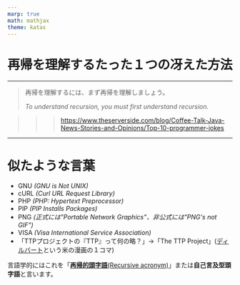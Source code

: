 ```yaml
---
marp: true
math: mathjax
theme: katas
---
```

<!-- 
size: 16:9
paginate: true
-->
<!-- header: 勉強会# ― エンジニアとしての解像度を高めるための勉強会-->

# 再帰を理解するたった１つの冴えた方法

---

> 再帰を理解するには、まず再帰を理解しましょう。
>
> _To understand recursion, you must first understand recursion._

>>> https://www.theserverside.com/blog/Coffee-Talk-Java-News-Stories-and-Opinions/Top-10-programmer-jokes

---

# 似たような言葉

- GNU _(GNU is Not UNIX)_
- cURL _(Curl URL Request Library)_
- PHP _(PHP: Hypertext Preprocessor)_
- PIP _(PIP Installs Packages)_
- PNG _(正式には"Portable Network Graphics"、非公式には"PNG's not GIF")_
- VISA _(Visa International Service Association)_
- 「TTPプロジェクトの『TTP』って何の略？」→「The TTP Project」([ディルバート](https://ja.wikipedia.org/wiki/%E3%83%87%E3%82%A3%E3%83%AB%E3%83%90%E3%83%BC%E3%83%88)という米の漫画の１コマ)

言語学的にはこれを「[**再帰的頭字語**(Recursive acronym)](https://ja.wikipedia.org/wiki/%E5%86%8D%E5%B8%B0%E7%9A%84%E9%A0%AD%E5%AD%97%E8%AA%9E)」または**自己言及型頭字語**と言います。

<!-- GNUはRichard M. Stallmanを中心とした、世界中の開発者によるボランティア活動によって開発が進められているソフトウェアのまとまりでありプロジェクト。Unix系の設計ではあるがUNIXとは違いフリーソフトウェアでありUNIXに由来するソースコードを全く使っていないことを示すため -->